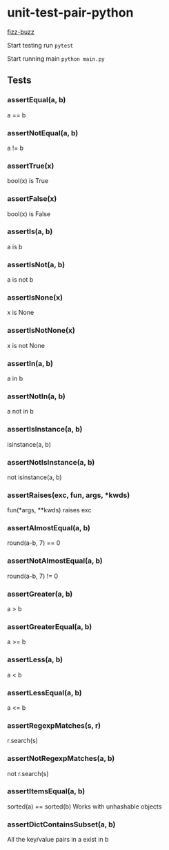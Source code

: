 # unit-test-pair-python

[fizz-buzz](https://kata-log.rocks/fizz-buzz-kata)

Start testing run ```pytest```

Start running main ```python main.py```

## Tests

### assertEqual(a, b)
a == b

### assertNotEqual(a, b)
a != b

### assertTrue(x)
bool(x) is True

### assertFalse(x)
bool(x) is False

### assertIs(a, b)
a is b

### assertIsNot(a, b)
a is not b

### assertIsNone(x)
x is None

### assertIsNotNone(x)
x is not None

### assertIn(a, b)
a in b

### assertNotIn(a, b)
a not in b

### assertIsInstance(a, b)
isinstance(a, b)

### assertNotIsInstance(a, b)
not isinstance(a, b)

### assertRaises(exc, fun, args, *kwds)
fun(*args, **kwds) raises exc

### assertAlmostEqual(a, b)
round(a-b, 7) == 0

### assertNotAlmostEqual(a, b)
round(a-b, 7) != 0

### assertGreater(a, b)
a > b

### assertGreaterEqual(a, b)
a >= b

### assertLess(a, b)
a < b

### assertLessEqual(a, b)
a <= b

### assertRegexpMatches(s, r)
r.search(s)

### assertNotRegexpMatches(a, b)
not r.search(s)

### assertItemsEqual(a, b)
sorted(a) == sorted(b)
Works with unhashable objects

### assertDictContainsSubset(a, b)
All the key/value pairs in a exist in b
